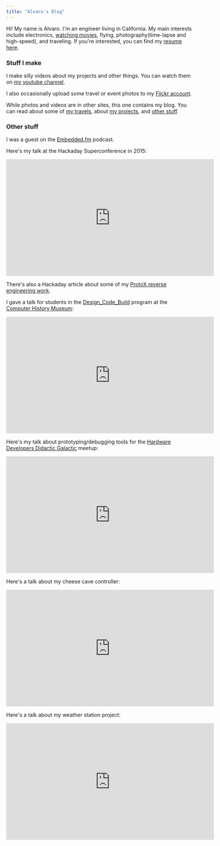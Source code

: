 ```yaml
---
title: "Alvaro's Blog"
---
```


Hi! My name is Alvaro. I'm an engineer living in California. My main interests include electronics, [watching movies][1], flying, photography(time-lapse and high-speed), and traveling. If you're interested, you can find my [resume here][9].

### Stuff I make

I make silly videos about my projects and other things. You can watch them on [my youtube channel][2].
 
I also occasionally upload some travel or event photos to my [Flickr account][3].

While photos and videos are in other sites, this one contains my blog. You can read about some of [my travels][4], about [my projects][5], and [other stuff][6].

### Other stuff

I was a guest on the [Embedded.fm][7] podcast.

Here's my talk at the Hackaday Superconference in 2015:
<div align="center"><iframe width="560" height="315" src="https://www.youtube-nocookie.com/embed/qSHjzEO5CiE" frameborder="0" allowfullscreen></iframe></div>

There's also a Hackaday article about some of my [ProtoX reverse engineering work][8].


I gave a talk for students in the [Design_Code_Build][10] program at the [Computer History Museum][11]:
<div align="center"><iframe width="560" height="315" src="https://www.youtube-nocookie.com/embed/DQfIiqJCglA" frameborder="0" allowfullscreen></iframe></div>


Here's my talk about prototyping/debugging tools for the [Hardware Developers Didactic Galactic][12] meetup:
<div align="center"><iframe width="560" height="315" src="https://www.youtube-nocookie.com/embed/BQbZaITPuaA" frameborder="0" allowfullscreen></iframe></div>


Here's a talk about my cheese cave controller:
<div align="center"><iframe width="560" height="315" src="https://www.youtube.com/embed/xQfpvQGZDhU" frameborder="0" allow="accelerometer; autoplay; encrypted-media; gyroscope; picture-in-picture" allowfullscreen></iframe></div>


Here's a talk about my weather station project:
<div align="center"><iframe width="560" height="315" src="https://www.youtube.com/embed/u2_glYECyDI" frameborder="0" allow="accelerometer; autoplay; encrypted-media; gyroscope; picture-in-picture" allowfullscreen></iframe></div>


[1]: http://letterboxd.com/alvarop/
[2]: https://www.youtube.com/user/apg88
[3]: http://www.flickr.com/photos/apg88/sets/
[4]: /tags/travel
[5]: /tags/projects
[6]: /tags/random
[7]: http://embedded.fm/episodes/130
[8]: http://hackaday.com/2014/12/10/reverse-engineering-the-proto-x-quadcopter-radio/
[9]: /files/Alvaro.Prieto.Resume.pdf
[10]: http://www.computerhistory.org/education/designcodebuild/
[11]: http://www.computerhistory.org
[12]: https://www.meetup.com/Hardware-Developers-Didactic-Galactic/